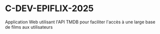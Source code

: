 # C-DEV-EPIFLIX-2025
Application Web utilisant l'API TMDB pour faciliter l'accès à une large base de films aux utilisateurs
